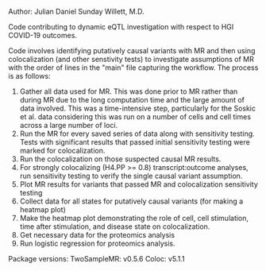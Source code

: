 Author: Julian Daniel Sunday Willett, M.D.

Code contributing to dynamic eQTL investigation with respect to HGI COVID-19 outcomes.

Code involves identifying putatively causal variants with MR and then using colocalization (and other senstivity tests) to investigate assumptions of MR with the order of lines in the "main" file capturing the workflow. The process is as follows:

1. Gather all data used for MR. This was done prior to MR rather than during MR due to the long computation time and the large amount of data involved. This was a time-intensive step, particularly for the Soskic et al. data considering this was run on a number of cells and cell times across a large number of loci.
2. Run the MR for every saved series of data along with sensitivity testing. Tests with significant results that passed initial sensitivity testing were marked for colocalization.
3. Run the colocalization on those suspected causal MR results.
4. For strongly colocalizing (H4.PP >= 0.8) transcript:outcome analyses, run sensitivity testing to verify the single causal variant assumption.
5. Plot MR results for variants that passed MR and colocalization sensitivity testing
6. Collect data for all states for putatively causal variants (for making a heatmap plot)
7. Make the heatmap plot demonstrating the role of cell, cell stimulation, time after stimulation, and disease state on colocalization.
8. Get necessary data for the proteomics analysis
9. Run logistic regression for proteomics analysis.

Package versions:
TwoSampleMR: v0.5.6
Coloc: v5.1.1
